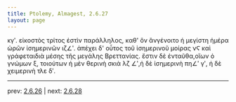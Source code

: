 ```yaml
---
title: Ptolemy, Almagest, 2.6.27
layout: page
---
```


κγʹ. εἰκοστὸς τρίτος ἐστὶν παράλληλος, καθ' ὃν ἂνγένοιτο ἡ μεγίστη ἡμέρα ὡρῶν ἰσημερινῶν ιζ∠ʹ. ἀπέχει δ' οὗτος τοῦ ἰσημερινοῦ μοίρας νϚ καὶ γράφεταιδιὰ μέσης τῆς μεγάλης Βρεττανίας. ἔστιν δὲ ἐνταῦθα,οἵων ὁ γνώμων ξ, τοιούτων ἡ μὲν θερινὴ σκιὰ λζ ∠ʹ,ἡ δὲ ἰσημερινὴ πη∠ʹ γʹ, ἡ δὲ χειμερινὴ τλε δʹ.

---

prev: [2.6.26](../2.6.26/) | next: [2.6.28](../2.6.28/)

